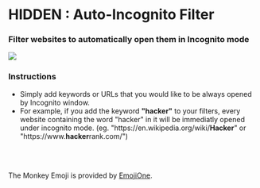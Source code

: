 <h1>HIDDEN : Auto-Incognito Filter</h1>
<h3>Filter websites to automatically open them in Incognito mode</h3>
<a href="https://chrome.google.com/webstore/detail/hidden-auto-incognito-fil/ilankdeoodaclegebpfgkfnbciiaabeo">
<img src="https://developer.chrome.com/webstore/images/ChromeWebStore_BadgeWBorder_v2_206x58.png"/>
</a>
<h3>Instructions</h3>
<ul>
	<li>Simply add keywords or URLs that you would like to be always opened by Incognito window.
	<li>For example, if you add the keyword <b>"hacker"</b> to your filters, every website containing the word "hacker" in it will be immediatly opened under incognito mode. (eg. "https://en.wikipedia.org/wiki/<b>Hacker</b>" or "https://www.<b>hacker</b>rank.com/")
</ul>

<br><br>

The Monkey Emoji is provided by <a href="http://emojione.com/">EmojiOne</a>.
